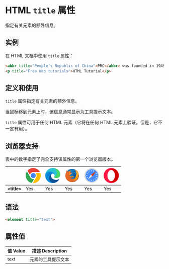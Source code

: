 HTML `title` 属性
===

指定有关元素的额外信息。

## 实例

在 HTML 文档中使用 `title` 属性：

```html idoc:preview
<abbr title="People's Republic of China">PRC</abbr> was founded in 1949.
<p title="Free Web tutorials">HTML Tutorial</p>
```

## 定义和使用

`title` 属性指定有关元素的额外信息。

当鼠标移到元素上时，该信息通常显示为工具提示文本。

`title` 属性可用于任何 HTML 元素（它将在任何 HTML 元素上验证。但是，它不一定有用）。

## 浏览器支持

表中的数字指定了完全支持该属性的第一个浏览器版本。

| &nbsp; | ![chrome][1] | ![edge][2] | ![firefox][3] | ![safari][4] | ![opera][5] |
| ---- | ---- | ---- | ---- | ---- | ---- |
| __&lt;title&gt;__ | Yes | Yes | Yes | Yes | Yes |

## 语法

```html
<element title="text">
```

## 属性值

值 Value | 描述 Description
---- | ----
text | 元素的工具提示文本

[1]: ../../assets/chrome.svg
[2]: ../../assets/edge.svg
[3]: ../../assets/firefox.svg
[4]: ../../assets/safari.svg
[5]: ../../assets/opera.svg